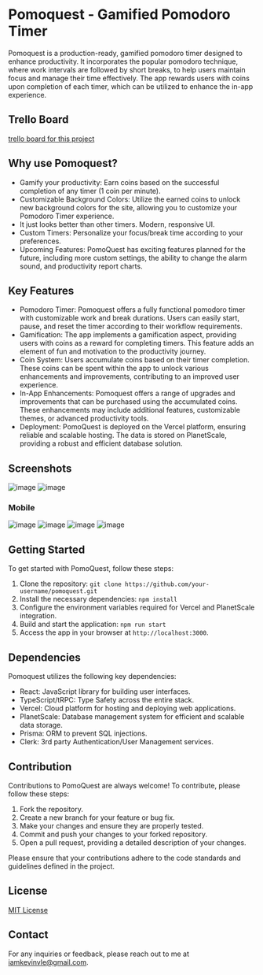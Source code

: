 # Pomoquest - Gamified Pomodoro Timer

Pomoquest is a production-ready, gamified pomodoro timer designed to enhance productivity. It incorporates the popular pomodoro technique, where work intervals are followed by short breaks, to help users maintain focus and manage their time effectively. The app rewards users with coins upon completion of each timer, which can be utilized to enhance the in-app experience.

## Trello Board
[trello board for this project](https://trello.com/b/inFtPmIK/pomodoro)

## Why use Pomoquest?

- Gamify your productivity: Earn coins based on the successful completion of any timer (1 coin per minute).
- Customizable Background Colors: Utilize the earned coins to unlock new background colors for the site, allowing you to customize your Pomodoro Timer experience.
- It just looks better than other timers. Modern, responsive UI.
- Custom Timers: Personalize your focus/break time according to your preferences.
- Upcoming Features: PomoQuest has exciting features planned for the future, including more custom settings, the ability to change the alarm sound, and productivity report charts.

## Key Features

- Pomodoro Timer: Pomoquest offers a fully functional pomodoro timer with customizable work and break durations. Users can easily start, pause, and reset the timer according to their workflow requirements.
- Gamification: The app implements a gamification aspect, providing users with coins as a reward for completing timers. This feature adds an element of fun and motivation to the productivity journey.
- Coin System: Users accumulate coins based on their timer completion. These coins can be spent within the app to unlock various enhancements and improvements, contributing to an improved user experience.
- In-App Enhancements: Pomoquest offers a range of upgrades and improvements that can be purchased using the accumulated coins. These enhancements may include additional features, customizable themes, or advanced productivity tools.
- Deployment: PomoQuest is deployed on the Vercel platform, ensuring reliable and scalable hosting. The data is stored on PlanetScale, providing a robust and efficient database solution.

## Screenshots
![image](https://github.com/kevinleaves/pomoquest/assets/60834712/5427abce-da8e-4be5-9f6d-4074427ef33b)
![image](https://github.com/kevinleaves/pomoquest/assets/60834712/6d2937f3-971a-4059-911b-931bfe1d2185)

### Mobile
![image](https://github.com/kevinleaves/pomoquest/assets/60834712/d5765013-ed6d-41be-b914-5958e23e3328)
![image](https://github.com/kevinleaves/pomoquest/assets/60834712/288ede12-f7a8-4818-b15f-c181c4a1f326)
![image](https://github.com/kevinleaves/pomoquest/assets/60834712/b0b8800f-b181-4f06-a530-dc161653ed20)
![image](https://github.com/kevinleaves/pomoquest/assets/60834712/ecab0a01-ccb3-498b-ab0a-ae847c81652a)

## Getting Started

To get started with PomoQuest, follow these steps:

1. Clone the repository: `git clone https://github.com/your-username/pomoquest.git`
2. Install the necessary dependencies: `npm install`
3. Configure the environment variables required for Vercel and PlanetScale integration.
4. Build and start the application: `npm run start`
5. Access the app in your browser at `http://localhost:3000`.

## Dependencies

Pomoquest utilizes the following key dependencies:

- React: JavaScript library for building user interfaces.
- TypeScript/tRPC: Type Safety across the entire stack.
- Vercel: Cloud platform for hosting and deploying web applications.
- PlanetScale: Database management system for efficient and scalable data storage.
- Prisma: ORM to prevent SQL injections.
- Clerk: 3rd party Authentication/User Management services.

## Contribution

Contributions to PomoQuest are always welcome! To contribute, please follow these steps:

1. Fork the repository.
2. Create a new branch for your feature or bug fix.
3. Make your changes and ensure they are properly tested.
4. Commit and push your changes to your forked repository.
5. Open a pull request, providing a detailed description of your changes.

Please ensure that your contributions adhere to the code standards and guidelines defined in the project.

## License

[MIT License](LICENSE)

## Contact

For any inquiries or feedback, please reach out to me at [iamkevinvle@gmail.com](mailto:iamkevinvle@gmail.com).
